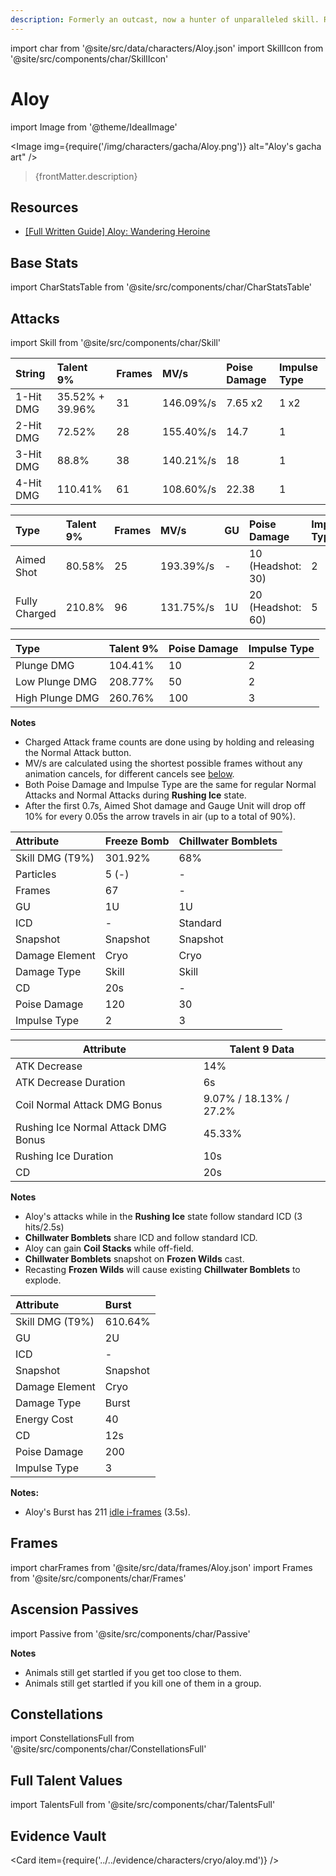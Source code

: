 ```yaml
---
description: Formerly an outcast, now a hunter of unparalleled skill. Ready to do the right thing at any time.
---
```


import char from '@site/src/data/characters/Aloy.json'
import SkillIcon from '@site/src/components/char/SkillIcon'

# Aloy

import Image from '@theme/IdealImage'

<Image img={require('/img/characters/gacha/Aloy.png')} alt="Aloy's gacha art" />
<blockquote>{frontMatter.description}</blockquote>

## Resources

* [[Full Written Guide] Aloy: Wandering Heroine](https://keqingmains.com/aloy/)

## Base Stats

import CharStatsTable from '@site/src/components/char/CharStatsTable'

<CharStatsTable char={char} />

## Attacks

import Skill from '@site/src/components/char/Skill'

<Tabs>
<TabItem value='na' label='Normal Attacks'>
<SkillIcon char={char} skill='na' />
<div class='talent-columns'>
<Skill char={char} skill='na' sectionFilter='Normal Attack' />

| String    | Talent 9%       | Frames | MV/s      | Poise Damage | Impulse Type |
| :-------- | :-------------- | :----- | :-------- | :----------- | :----------- |
| 1-Hit DMG | 35.52% + 39.96% | 31     | 146.09%/s | 7.65 x2      | 1 x2         |
| 2-Hit DMG | 72.52%          | 28     | 155.40%/s | 14.7         | 1            |
| 3-Hit DMG | 88.8%           | 38     | 140.21%/s | 18           | 1            |
| 4-Hit DMG | 110.41%         | 61     | 108.60%/s | 22.38        | 1            |

</div>
<div class='talent-columns'>
<Skill char={char} skill='na' sectionFilter='Charged Attack' />

| Type          | Talent 9% | Frames | MV/s      | GU  | Poise Damage        | Impulse Type |
| :------------ | :-------- | :----- | :-------- | :-- | :------------------ | :----------- |
| Aimed Shot    | 80.58%    | 25     | 193.39%/s | -   | 10 \(Headshot: 30\) | 2            |
| Fully Charged | 210.8%    | 96     | 131.75%/s | 1U  | 20 \(Headshot: 60\) | 5            |

</div>
<div class='talent-columns'>
<Skill char={char} skill='na' sectionFilter='Plunging Attack' />

| Type            | Talent 9% | Poise Damage | Impulse Type |
| :-------------- | :-------- | :----------- | :----------- |
| Plunge DMG      | 104.41%   | 10           | 2            |
| Low Plunge DMG  | 208.77%   | 50           | 2            |
| High Plunge DMG | 260.76%   | 100          | 3            |

</div>

**Notes**

* Charged Attack frame counts are done using by holding and releasing the Normal Attack button.
* MV/s are calculated using the shortest possible frames without any animation cancels, for different cancels see [below](#frames).
* Both Poise Damage and Impulse Type are the same for regular Normal Attacks and Normal Attacks during **Rushing Ice** state.
* After the first 0.7s, Aimed Shot damage and Gauge Unit will drop off 10% for every 0.05s the arrow travels in air \(up to a total of 90%\).

</TabItem>

<TabItem value='e' label='Skill'>
<SkillIcon char={char} skill='e' />
<div class='talent-columns'>
<Skill char={char} skill='e' />

| Attribute         | Freeze Bomb | Chillwater Bomblets |
| :---------------- | :---------- | :------------------ |
| Skill DMG \(T9%\) | 301.92%     | 68%                 |
| Particles         | 5 \(-\)     | -                   |
| Frames            | 67          | -                   |
| GU                | 1U          | 1U                  |
| ICD               | -           | Standard            |
| Snapshot          | Snapshot    | Snapshot            |
| Damage Element    | Cryo        | Cryo                |
| Damage Type       | Skill       | Skill               |
| CD                | 20s         | -                   |
| Poise Damage      | 120         | 30                  |
| Impulse Type      | 2           | 3                   |

</div>

| Attribute                           | Talent 9 Data          |
| ----------------------------------- | ---------------------- |
| ATK Decrease                        | 14%                    |
| ATK Decrease Duration               | 6s                     |
| Coil Normal Attack DMG Bonus        | 9.07% / 18.13% / 27.2% |
| Rushing Ice Normal Attack DMG Bonus | 45.33%                 |
| Rushing Ice Duration                | 10s                    |
| CD                                  | 20s                    |

**Notes**

* Aloy's attacks while in the **Rushing Ice** state follow standard ICD (3 hits/2.5s)
* **Chillwater Bomblets** share ICD and follow standard ICD.
* Aloy can gain **Coil Stacks** while off-field.
* **Chillwater Bomblets** snapshot on **Frozen Wilds** cast.
* Recasting **Frozen Wilds** will cause existing **Chillwater Bomblets** to explode.

</TabItem>

<TabItem value='q' label='Burst'>
<SkillIcon char={char} skill='q' />
<div class='talent-columns'>
<Skill char={char} skill='q'/>

| Attribute         | Burst    |
| :---------------- | :------- |
| Skill DMG \(T9%\) | 610.64%  |
| GU                | 2U       |
| ICD               | -        |
| Snapshot          | Snapshot |
| Damage Element    | Cryo     |
| Damage Type       | Burst    |
| Energy Cost       | 40       |
| CD                | 12s      |
| Poise Damage      | 200      |
| Impulse Type      | 3        |

</div>

**Notes:**  
* Aloy's Burst has 211 [idle i-frames](../../combat-mechanics/frames.md#burst-idle-iframes) \(3.5s\).

</TabItem>
</Tabs>

## Frames

import charFrames from '@site/src/data/frames/Aloy.json'
import Frames from '@site/src/components/char/Frames'

<Frames data={charFrames} />

## Ascension Passives

import Passive from '@site/src/components/char/Passive'

<Tabs>
<TabItem value='passive' label='Passive'>
<Passive char={char} passive={2} />

**Notes**

* Animals still get startled if you get too close to them.
* Animals still get startled if you kill one of them in a group.

</TabItem>

<TabItem value='a1' label='Ascension 1'>
<Passive char={char} passive={0} />
</TabItem>

<TabItem value="a4" label="Ascension 4">
<Passive char={char} passive={1} />
</TabItem>
</Tabs>

## Constellations

import ConstellationsFull from '@site/src/components/char/ConstellationsFull'

<ConstellationsFull char={char} />

## Full Talent Values

import TalentsFull from '@site/src/components/char/TalentsFull'

<TalentsFull char={char} />

## Evidence Vault

<Card item={require('../../evidence/characters/cryo/aloy.md')} />
